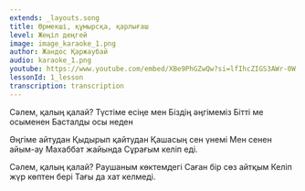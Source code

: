 ```yaml
---
extends: _layouts.song
title: Өрмекші, құмырсқа, қарлығаш
level: Жеңіл деңгей
image: image_karaoke_1.png
author: Жандос Қаржаубай
audio: karaoke_1.png
youtube: https://www.youtube.com/embed/XBe9PhGZwQw?si=lfIhcZIGS3AWr-0W
lessonId: 1_lesson
transcription: transcription 
---
```

Сәлем, қалың қалай?
Түстіме есіңе мен
Біздің әңгімеміз
Бітті ме осыменен
Басталды осы неден
 
Әңгіме айтудан
Қыдырып қайтудан
Қашасың сен үнемі
Мен сенен айым-ау
Махаббат жайында
Сұрағым келіп еді.


Сәлем, қалың қалай?
Раушаным көктемдегі
Саған бір сөз айтқым
Келіп жүр көптен бері
Тағы да хат келмеді.

